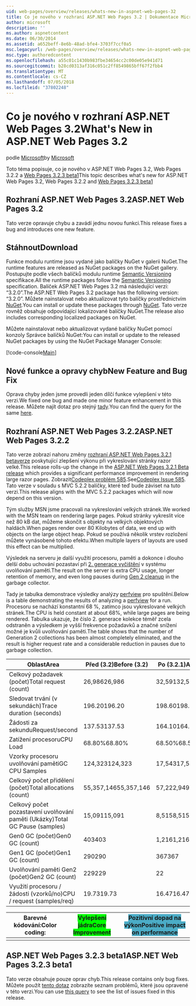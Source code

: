 ```yaml
---
uid: web-pages/overview/releases/whats-new-in-aspnet-web-pages-32
title: Co je nového v rozhraní ASP.NET Web Pages 3.2 | Dokumentace Microsoftu
author: microsoft
description: ''
ms.author: aspnetcontent
ms.date: 06/30/2014
ms.assetid: a652beff-8e6b-48ad-bfe4-3703f7ccf0a5
msc.legacyurl: /web-pages/overview/releases/whats-new-in-aspnet-web-pages-32
msc.type: authoredcontent
ms.openlocfilehash: a55c01c1430b983fbe34654cc2c00de05e941d71
ms.sourcegitcommit: b28cd0313af316c051c2ff8549865bff67f2fbb4
ms.translationtype: MT
ms.contentlocale: cs-CZ
ms.lasthandoff: 07/05/2018
ms.locfileid: "37802248"
---
```

<a name="whats-new-in-aspnet-web-pages-32"></a><span data-ttu-id="e0310-102">Co je nového v rozhraní ASP.NET Web Pages 3.2</span><span class="sxs-lookup"><span data-stu-id="e0310-102">What's New in ASP.NET Web Pages 3.2</span></span>
====================
<span data-ttu-id="e0310-103">podle [Microsoft](https://github.com/microsoft)</span><span class="sxs-lookup"><span data-stu-id="e0310-103">by [Microsoft](https://github.com/microsoft)</span></span>

<span data-ttu-id="e0310-104">Toto téma popisuje, co je nového v ASP.NET Web Pages 3.2, Web Pages 3.2.2 a [Web Pages 3.2.3 beta1](https://blogs.msdn.com/b/webdev/archive/2014/12/17/asp-net-mvc-5-2-3-web-pages-5-2-3-and-web-api-5-2-3-beta-releases.aspx)</span><span class="sxs-lookup"><span data-stu-id="e0310-104">This topic describes what's new for ASP.NET Web Pages 3.2, Web Pages 3.2.2 and [Web Pages 3.2.3 beta1](https://blogs.msdn.com/b/webdev/archive/2014/12/17/asp-net-mvc-5-2-3-web-pages-5-2-3-and-web-api-5-2-3-beta-releases.aspx)</span></span>

## <a name="aspnet-web-pages-32"></a><span data-ttu-id="e0310-105">Rozhraní ASP.NET Web Pages 3.2</span><span class="sxs-lookup"><span data-stu-id="e0310-105">ASP.NET Web Pages 3.2</span></span>

<span data-ttu-id="e0310-106">Tato verze opravuje chybu a zavádí jednu novou funkci.</span><span class="sxs-lookup"><span data-stu-id="e0310-106">This release fixes a bug and introduces one new feature.</span></span>

## <a name="download"></a><span data-ttu-id="e0310-107">Stáhnout</span><span class="sxs-lookup"><span data-stu-id="e0310-107">Download</span></span>

<span data-ttu-id="e0310-108">Funkce modulu runtime jsou vydané jako balíčky NuGet v galerii NuGet.</span><span class="sxs-lookup"><span data-stu-id="e0310-108">The runtime features are released as NuGet packages on the NuGet gallery.</span></span> <span data-ttu-id="e0310-109">Postupujte podle všech balíčků modulu runtime [Semantic Versioning](http://semver.org/) specifikace.</span><span class="sxs-lookup"><span data-stu-id="e0310-109">All the runtime packages follow the [Semantic Versioning](http://semver.org/) specification.</span></span> <span data-ttu-id="e0310-110">Balíček ASP.NET Web Pages 3.2 má následující verzi: &ldquo;3.2.0&rdquo;.</span><span class="sxs-lookup"><span data-stu-id="e0310-110">The ASP.NET Web Pages 3.2 package has the following version: &ldquo;3.2.0&rdquo;.</span></span> <span data-ttu-id="e0310-111">Můžete nainstalovat nebo aktualizovat tyto balíčky prostřednictvím [NuGet](http://www.nuget.org/packages/Microsoft.AspNet.WebPages/).</span><span class="sxs-lookup"><span data-stu-id="e0310-111">You can install or update these packages through [NuGet](http://www.nuget.org/packages/Microsoft.AspNet.WebPages/).</span></span> <span data-ttu-id="e0310-112">Tato verze rovněž obsahuje odpovídající lokalizované balíčky NuGet.</span><span class="sxs-lookup"><span data-stu-id="e0310-112">The release also includes corresponding localized packages on NuGet.</span></span>

<span data-ttu-id="e0310-113">Můžete nainstalovat nebo aktualizovat vydané balíčky NuGet pomocí konzoly Správce balíčků NuGet:</span><span class="sxs-lookup"><span data-stu-id="e0310-113">You can install or update to the released NuGet packages by using the NuGet Package Manager Console:</span></span>

[!code-console[Main](whats-new-in-aspnet-web-pages-32/samples/sample1.cmd)]

## <a name="new-feature-and-bug-fix"></a><span data-ttu-id="e0310-114">Nové funkce a opravy chyb</span><span class="sxs-lookup"><span data-stu-id="e0310-114">New Feature and Bug Fix</span></span>

<span data-ttu-id="e0310-115">Oprava chyby jeden jsme provedli jeden dílčí funkce vylepšení v této verzi.</span><span class="sxs-lookup"><span data-stu-id="e0310-115">We fixed one bug and made one minor feature enhancement in this release.</span></span> <span data-ttu-id="e0310-116">Můžete najít dotaz pro stejný [tady](https://aspnetwebstack.codeplex.com/workitem/list/advanced?keyword=&amp;status=Closed&amp;type=All&amp;priority=All&amp;release=v5.2%20RC|v5.2%20RTM&amp;assignedTo=All&amp;component=Web%20Pages%2FRazor&amp;sortField=Id&amp;sortDirection=Descending&amp;page=0&amp;reasonClosed=Fixed).</span><span class="sxs-lookup"><span data-stu-id="e0310-116">You can find the query for the same [here](https://aspnetwebstack.codeplex.com/workitem/list/advanced?keyword=&amp;status=Closed&amp;type=All&amp;priority=All&amp;release=v5.2%20RC|v5.2%20RTM&amp;assignedTo=All&amp;component=Web%20Pages%2FRazor&amp;sortField=Id&amp;sortDirection=Descending&amp;page=0&amp;reasonClosed=Fixed).</span></span>

## <a name="aspnet-web-pages-322"></a><span data-ttu-id="e0310-117">Rozhraní ASP.NET Web Pages 3.2.2</span><span class="sxs-lookup"><span data-stu-id="e0310-117">ASP.NET Web Pages 3.2.2</span></span>

<span data-ttu-id="e0310-118">Tato verze zobrazí nahoru změny [rozhraní ASP.NET Web Pages 3.2.1 betaverze](https://blogs.msdn.com/b/webdev/archive/2014/07/28/announcing-the-beta-release-of-web-pages-3-2-1.aspx) poskytující zlepšení výkonu při vykreslování stránky razor velké.</span><span class="sxs-lookup"><span data-stu-id="e0310-118">This release rolls-up the change in the [ASP.NET Web Pages 3.2.1 Beta release](https://blogs.msdn.com/b/webdev/archive/2014/07/28/announcing-the-beta-release-of-web-pages-3-2-1.aspx) which provides a significant performance improvement in rendering large razor pages.</span></span> <span data-ttu-id="e0310-119">Zobrazit[Codeplex problém 585](https://aspnetwebstack.codeplex.com/workitem/585).</span><span class="sxs-lookup"><span data-stu-id="e0310-119">See[Codeplex Issue 585](https://aspnetwebstack.codeplex.com/workitem/585).</span></span> <span data-ttu-id="e0310-120">Tato verze v souladu s MVC 5.2.2 balíčky, které teď bude záviset na tuto verzi.</span><span class="sxs-lookup"><span data-stu-id="e0310-120">This release aligns with the MVC 5.2.2 packages which will now depend on this version.</span></span>

<span data-ttu-id="e0310-121">Tým služby MSN jsme pracovali na vykreslování velkých stránek.</span><span class="sxs-lookup"><span data-stu-id="e0310-121">We worked with the MSN team on rendering large pages.</span></span> <span data-ttu-id="e0310-122">Pokud stránky vykreslit více než 80 kB dat, můžeme skončit s objekty na velkých objektových haldách.</span><span class="sxs-lookup"><span data-stu-id="e0310-122">When pages render over 80 Kilobytes of data, we end up with objects on the large object heap.</span></span> <span data-ttu-id="e0310-123">Pokud se používá několik vrstev rozložení můžete vynásobené tohoto efektu.</span><span class="sxs-lookup"><span data-stu-id="e0310-123">When multiple layers of layouts are used this effect can be multiplied.</span></span>

<span data-ttu-id="e0310-124">Výsledek na serveru je další využití procesoru, paměti a dokonce i dlouho delší dobu uchování pozastaví při [2. generace vyčištění](https://msdn.microsoft.com/en-us/library/ms973837.aspx) v systému uvolňování paměti.</span><span class="sxs-lookup"><span data-stu-id="e0310-124">The result on the server is extra CPU usage, longer retention of memory, and even long pauses during [Gen 2 cleanup](https://msdn.microsoft.com/en-us/library/ms973837.aspx) in the garbage collector.</span></span>

<span data-ttu-id="e0310-125">Tady je tabulka demonstrace výsledky analýzy [perfview](https://channel9.msdn.com/Series/PerfView-Tutorial) pro spuštění.</span><span class="sxs-lookup"><span data-stu-id="e0310-125">Below is a table demonstrating the results of analyzing a [perfview](https://channel9.msdn.com/Series/PerfView-Tutorial) for a run.</span></span> <span data-ttu-id="e0310-126">Procesoru se nachází konstantní 68 %, zatímco jsou vykreslované velkých stránek.</span><span class="sxs-lookup"><span data-stu-id="e0310-126">The CPU is held constant at about 68%, while large pages are being rendered.</span></span> <span data-ttu-id="e0310-127">Tabulka ukazuje, že číslo 2. generace kolekce téměř zcela odstraněn a výsledkem je vyšší frekvence požadavků a značné snížení možné je kvůli uvolňování paměti.</span><span class="sxs-lookup"><span data-stu-id="e0310-127">The table shows that the number of Generation 2 collections has been almost completely eliminated, and the result is higher request rate and a considerable reduction in pauses due to garbage collection.</span></span>

| <span data-ttu-id="e0310-128">**Oblast**</span><span class="sxs-lookup"><span data-stu-id="e0310-128">**Area**</span></span> | <span data-ttu-id="e0310-129">**Před (3.2)**</span><span class="sxs-lookup"><span data-stu-id="e0310-129">**Before (3.2)**</span></span> | <span data-ttu-id="e0310-130">**Po (3.2.1)**</span><span class="sxs-lookup"><span data-stu-id="e0310-130">**After (3.2.1)**</span></span> | <span data-ttu-id="e0310-131">**% Rozdílů**</span><span class="sxs-lookup"><span data-stu-id="e0310-131">**Delta %**</span></span> |
| --- | --- | --- | --- |
| <span data-ttu-id="e0310-132">Celkový požadavek (počet)</span><span class="sxs-lookup"><span data-stu-id="e0310-132">Total request (count)</span></span> | <span data-ttu-id="e0310-133">26,986</span><span class="sxs-lookup"><span data-stu-id="e0310-133">26,986</span></span> | <span data-ttu-id="e0310-134">32,591</span><span class="sxs-lookup"><span data-stu-id="e0310-134">32,591</span></span> | <span data-ttu-id="e0310-135"><font style="background-color: #4bacc6">20.80%</font></span><span class="sxs-lookup"><span data-stu-id="e0310-135"><font style="background-color: #4bacc6">20.80%</font></span></span> |
| <span data-ttu-id="e0310-136">Sledovat trvání (v sekundách)</span><span class="sxs-lookup"><span data-stu-id="e0310-136">Trace duration (seconds)</span></span> | <span data-ttu-id="e0310-137">196.20</span><span class="sxs-lookup"><span data-stu-id="e0310-137">196.20</span></span> | <span data-ttu-id="e0310-138">198.60</span><span class="sxs-lookup"><span data-stu-id="e0310-138">198.60</span></span> | <span data-ttu-id="e0310-139">1.20%</span><span class="sxs-lookup"><span data-stu-id="e0310-139">1.20%</span></span> |
| <span data-ttu-id="e0310-140">Žádosti za sekundu</span><span class="sxs-lookup"><span data-stu-id="e0310-140">Request/second</span></span> | <span data-ttu-id="e0310-141">137.53</span><span class="sxs-lookup"><span data-stu-id="e0310-141">137.53</span></span> | <span data-ttu-id="e0310-142">164.10</span><span class="sxs-lookup"><span data-stu-id="e0310-142">164.10</span></span> | <span data-ttu-id="e0310-143"><font style="background-color: #4bacc6">19.30%</font></span><span class="sxs-lookup"><span data-stu-id="e0310-143"><font style="background-color: #4bacc6">19.30%</font></span></span> |
| <span data-ttu-id="e0310-144">Zatížení procesoru</span><span class="sxs-lookup"><span data-stu-id="e0310-144">CPU Load</span></span> | <span data-ttu-id="e0310-145">68.80%</span><span class="sxs-lookup"><span data-stu-id="e0310-145">68.80%</span></span> | <span data-ttu-id="e0310-146">68.50%</span><span class="sxs-lookup"><span data-stu-id="e0310-146">68.50%</span></span> |  <span data-ttu-id="e0310-147">-0.40%</span><span class="sxs-lookup"><span data-stu-id="e0310-147">-0.40%</span></span> |
| <span data-ttu-id="e0310-148">Vzorky procesoru uvolňování paměti</span><span class="sxs-lookup"><span data-stu-id="e0310-148">GC CPU Samples</span></span> | <span data-ttu-id="e0310-149">124,323</span><span class="sxs-lookup"><span data-stu-id="e0310-149">124,323</span></span> | <span data-ttu-id="e0310-150">17,543</span><span class="sxs-lookup"><span data-stu-id="e0310-150">17,543</span></span> | <span data-ttu-id="e0310-151"><font style="background-color: #4bacc6">-85.90%</font></span><span class="sxs-lookup"><span data-stu-id="e0310-151"><font style="background-color: #4bacc6">-85.90%</font></span></span> |
| <span data-ttu-id="e0310-152">Celkový počet přidělení (počet)</span><span class="sxs-lookup"><span data-stu-id="e0310-152">Total allocations (count)</span></span> | <span data-ttu-id="e0310-153">55,357,146</span><span class="sxs-lookup"><span data-stu-id="e0310-153">55,357,146</span></span> | <span data-ttu-id="e0310-154">57,222,949</span><span class="sxs-lookup"><span data-stu-id="e0310-154">57,222,949</span></span> | <span data-ttu-id="e0310-155">3.40%</span><span class="sxs-lookup"><span data-stu-id="e0310-155">3.40%</span></span> |
| <span data-ttu-id="e0310-156">Celkový počet pozastavení uvolňování paměti (Ukázky)</span><span class="sxs-lookup"><span data-stu-id="e0310-156">Total GC Pause (samples)</span></span> | <span data-ttu-id="e0310-157">15,091</span><span class="sxs-lookup"><span data-stu-id="e0310-157">15,091</span></span> | <span data-ttu-id="e0310-158">8,515</span><span class="sxs-lookup"><span data-stu-id="e0310-158">8,515</span></span> | <span data-ttu-id="e0310-159"><font style="background-color: #4bacc6">-43.60%</font></span><span class="sxs-lookup"><span data-stu-id="e0310-159"><font style="background-color: #4bacc6">-43.60%</font></span></span> |
| <span data-ttu-id="e0310-160">Gen0 GC (počet)</span><span class="sxs-lookup"><span data-stu-id="e0310-160">Gen0 GC (count)</span></span> | <span data-ttu-id="e0310-161">403</span><span class="sxs-lookup"><span data-stu-id="e0310-161">403</span></span> | <span data-ttu-id="e0310-162">1,216</span><span class="sxs-lookup"><span data-stu-id="e0310-162">1,216</span></span> | <span data-ttu-id="e0310-163">201.70%</span><span class="sxs-lookup"><span data-stu-id="e0310-163">201.70%</span></span> |
| <span data-ttu-id="e0310-164">Gen1 GC (počet)</span><span class="sxs-lookup"><span data-stu-id="e0310-164">Gen1 GC (count)</span></span> | <span data-ttu-id="e0310-165">290</span><span class="sxs-lookup"><span data-stu-id="e0310-165">290</span></span> | <span data-ttu-id="e0310-166">367</span><span class="sxs-lookup"><span data-stu-id="e0310-166">367</span></span> | <span data-ttu-id="e0310-167">26.60%</span><span class="sxs-lookup"><span data-stu-id="e0310-167">26.60%</span></span> |
| <span data-ttu-id="e0310-168">Uvolňování paměti Gen2 (počet)</span><span class="sxs-lookup"><span data-stu-id="e0310-168">Gen2 GC (count)</span></span> | <span data-ttu-id="e0310-169">229</span><span class="sxs-lookup"><span data-stu-id="e0310-169">229</span></span> | <span data-ttu-id="e0310-170">2</span><span class="sxs-lookup"><span data-stu-id="e0310-170">2</span></span> | <span data-ttu-id="e0310-171"><font style="background-color: #00ff00">-99.10%</font></span><span class="sxs-lookup"><span data-stu-id="e0310-171"><font style="background-color: #00ff00">-99.10%</font></span></span> |
| <span data-ttu-id="e0310-172">Využití procesoru / žádosti (vzorků/no)</span><span class="sxs-lookup"><span data-stu-id="e0310-172">CPU / request (samples/req)</span></span> | <span data-ttu-id="e0310-173">19.73</span><span class="sxs-lookup"><span data-stu-id="e0310-173">19.73</span></span> | <span data-ttu-id="e0310-174">16.47</span><span class="sxs-lookup"><span data-stu-id="e0310-174">16.47</span></span> | <span data-ttu-id="e0310-175">-16.50%</span><span class="sxs-lookup"><span data-stu-id="e0310-175">-16.50%</span></span> |

| <span data-ttu-id="e0310-176">Barevné kódování:</span><span class="sxs-lookup"><span data-stu-id="e0310-176">Color coding:</span></span> | <span data-ttu-id="e0310-177"><font style="background-color: #00ff00">Vylepšení jádra</font></span><span class="sxs-lookup"><span data-stu-id="e0310-177"><font style="background-color: #00ff00">Core Improvement</font></span></span> | <span data-ttu-id="e0310-178"><font style="background-color: #4bacc6">Pozitivní dopad na výkon</font></span><span class="sxs-lookup"><span data-stu-id="e0310-178"><font style="background-color: #4bacc6">Positive impact on performance</font></span></span> |
|---------------|-----------------------------------------------------------------|-------------------------------------------------------------------------------|
|               |                                                                 |                                                                               |

## <a name="aspnet-web-pages-323-beta1"></a><span data-ttu-id="e0310-179">ASP.NET Web Pages 3.2.3 beta1</span><span class="sxs-lookup"><span data-stu-id="e0310-179">ASP.NET Web Pages 3.2.3 beta1</span></span>

<span data-ttu-id="e0310-180">Tato verze obsahuje pouze oprav chyb.</span><span class="sxs-lookup"><span data-stu-id="e0310-180">This release contains only bug fixes.</span></span> <span data-ttu-id="e0310-181">Můžete použít [tento dotaz](https://aspnetwebstack.codeplex.com/workitem/list/advanced?keyword=&amp;status=Closed&amp;type=All&amp;priority=All&amp;release=v5.2.3%20Beta&amp;assignedTo=All&amp;component=Web%20Pages%2FRazor&amp;sortField=LastUpdatedDate&amp;sortDirection=Descending&amp;page=0&amp;reasonClosed=Fixed) zobrazíte seznam problémů, které jsou opravené v této verzi.</span><span class="sxs-lookup"><span data-stu-id="e0310-181">You can use [this query](https://aspnetwebstack.codeplex.com/workitem/list/advanced?keyword=&amp;status=Closed&amp;type=All&amp;priority=All&amp;release=v5.2.3%20Beta&amp;assignedTo=All&amp;component=Web%20Pages%2FRazor&amp;sortField=LastUpdatedDate&amp;sortDirection=Descending&amp;page=0&amp;reasonClosed=Fixed) to see the list of issues fixed in this release.</span></span>
